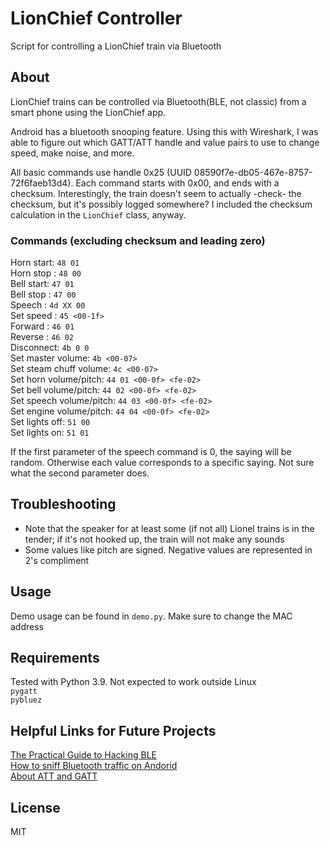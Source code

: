 # LionChief Controller

Script for controlling a LionChief train via Bluetooth

## About

LionChief trains can be controlled via Bluetooth(BLE, not classic) from a smart phone
using the LionChief app.  

Android has a bluetooth snooping feature. Using this with Wireshark, I was able
to figure out which GATT/ATT handle and value pairs to use to change speed,
make noise, and more.  

All basic commands use handle 0x25 (UUID 08590f7e-db05-467e-8757-72f6faeb13d4).
Each command starts with 0x00, and ends with a checksum. Interestingly, the
train doesn't seem to actually -check- the checksum, but it's possibly logged
somewhere? I included the checksum calculation in the `LionChief` class, anyway.  

### Commands (excluding checksum and leading zero)

Horn start: `48 01`  
Horn stop : `48 00`  
Bell start: `47 01`  
Bell stop : `47 00`  
Speech    : `4d XX 00`  
Set speed : `45 <00-1f>`  
Forward   : `46 01`  
Reverse   : `46 02`  
Disconnect: `4b 0 0`  
Set master volume: `4b <00-07>`  
Set steam chuff volume: `4c <00-07>`  
Set horn volume/pitch:  `44 01 <00-0f> <fe-02>`  
Set bell volume/pitch: `44 02 <00-0f> <fe-02>`  
Set speech volume/pitch: `44 03 <00-0f> <fe-02>`  
Set engine volume/pitch: `44 04 <00-0f> <fe-02>`  
Set lights off: `51 00`  
Set lights on: `51 01`  

If the first parameter of the speech command is 0, the saying will be random.
Otherwise each value corresponds to a specific saying. Not sure what the
second parameter does.


## Troubleshooting

* Note that the speaker for at least some (if not all) Lionel trains is in the
tender; if it's not hooked up, the train will not make any sounds
* Some values like pitch are signed. Negative values are represented in 2's
compliment

## Usage

Demo usage can be found in `demo.py`. Make sure to change the MAC address

## Requirements

Tested with Python 3.9. Not expected to work outside Linux  
`pygatt`  
`pybluez`  

## Helpful Links for Future Projects

[The Practical Guide to Hacking BLE](https://blog.attify.com/the-practical-guide-to-hacking-bluetooth-low-energy/)  
[How to sniff Bluetooth traffic on Andorid](https://stackoverflow.com/questions/23877761/sniffing-logging-your-own-android-bluetooth-traffic)  
[About ATT and GATT](https://epxx.co/artigos/bluetooth_gatt.html)

## License

MIT
